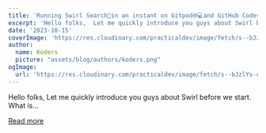 ```yaml
---
title: 'Running Swirl Search🌌in an instant on Gitpod🌐💻and GitHub Codespaces🌩️🚀'
excerpt: 'Hello folks,  Let me quickly introduce you guys about Swirl before we start.           What is...'
date: '2023-10-15'
coverImage: 'https://res.cloudinary.com/practicaldev/image/fetch/s--bJzlYs-c--/c_imagga_scale,f_auto,fl_progressive,h_420,q_auto,w_1000/https://dev-to-uploads.s3.amazonaws.com/uploads/articles/1fvxtgp2ce4q0ldx0hsd.png'
author:
  name: Koders
  picture: "assets/blog/authors/koders.png"
ogImage:
  url: 'https://res.cloudinary.com/practicaldev/image/fetch/s--bJzlYs-c--/c_imagga_scale,f_auto,fl_progressive,h_420,q_auto,w_1000/https://dev-to-uploads.s3.amazonaws.com/uploads/articles/1fvxtgp2ce4q0ldx0hsd.png'
---
```


Hello folks,  Let me quickly introduce you guys about Swirl before we start.           What is...

[Read more](https://dev.to/svamshi/running-swirl-searchin-an-instant-on-gitpodand-github-codespaces-l86)
